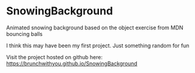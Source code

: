 # SnowingBackground
Animated snowing background based on the object exercise from MDN bouncing balls

I think this may have been my first project. Just something random for fun

Visit the project hosted on github here: https://brunchwithyou.github.io/SnowingBackground
